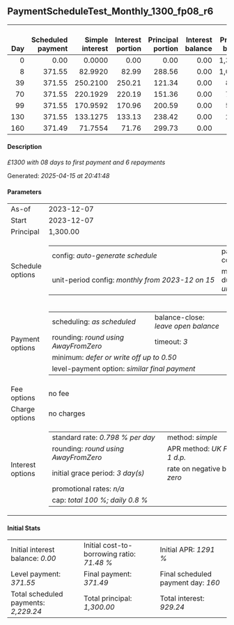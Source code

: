 <h2>PaymentScheduleTest_Monthly_1300_fp08_r6</h2>
<table>
    <thead style="vertical-align: bottom;">
        <th style="text-align: right;">Day</th>
        <th style="text-align: right;">Scheduled payment</th>
        <th style="text-align: right;">Simple interest</th>
        <th style="text-align: right;">Interest portion</th>
        <th style="text-align: right;">Principal portion</th>
        <th style="text-align: right;">Interest balance</th>
        <th style="text-align: right;">Principal balance</th>
        <th style="text-align: right;">Total simple interest</th>
        <th style="text-align: right;">Total interest</th>
        <th style="text-align: right;">Total principal</th>
    </thead>
    <tr style="text-align: right;">
        <td class="ci00">0</td>
        <td class="ci01" style="white-space: nowrap;">0.00</td>
        <td class="ci02">0.0000</td>
        <td class="ci03">0.00</td>
        <td class="ci04">0.00</td>
        <td class="ci05">0.00</td>
        <td class="ci06">1,300.00</td>
        <td class="ci07">0.0000</td>
        <td class="ci08">0.00</td>
        <td class="ci09">0.00</td>
    </tr>
    <tr style="text-align: right;">
        <td class="ci00">8</td>
        <td class="ci01" style="white-space: nowrap;">371.55</td>
        <td class="ci02">82.9920</td>
        <td class="ci03">82.99</td>
        <td class="ci04">288.56</td>
        <td class="ci05">0.00</td>
        <td class="ci06">1,011.44</td>
        <td class="ci07">82.9920</td>
        <td class="ci08">82.99</td>
        <td class="ci09">288.56</td>
    </tr>
    <tr style="text-align: right;">
        <td class="ci00">39</td>
        <td class="ci01" style="white-space: nowrap;">371.55</td>
        <td class="ci02">250.2100</td>
        <td class="ci03">250.21</td>
        <td class="ci04">121.34</td>
        <td class="ci05">0.00</td>
        <td class="ci06">890.10</td>
        <td class="ci07">333.2020</td>
        <td class="ci08">333.20</td>
        <td class="ci09">409.90</td>
    </tr>
    <tr style="text-align: right;">
        <td class="ci00">70</td>
        <td class="ci01" style="white-space: nowrap;">371.55</td>
        <td class="ci02">220.1929</td>
        <td class="ci03">220.19</td>
        <td class="ci04">151.36</td>
        <td class="ci05">0.00</td>
        <td class="ci06">738.74</td>
        <td class="ci07">553.3950</td>
        <td class="ci08">553.39</td>
        <td class="ci09">561.26</td>
    </tr>
    <tr style="text-align: right;">
        <td class="ci00">99</td>
        <td class="ci01" style="white-space: nowrap;">371.55</td>
        <td class="ci02">170.9592</td>
        <td class="ci03">170.96</td>
        <td class="ci04">200.59</td>
        <td class="ci05">0.00</td>
        <td class="ci06">538.15</td>
        <td class="ci07">724.3542</td>
        <td class="ci08">724.35</td>
        <td class="ci09">761.85</td>
    </tr>
    <tr style="text-align: right;">
        <td class="ci00">130</td>
        <td class="ci01" style="white-space: nowrap;">371.55</td>
        <td class="ci02">133.1275</td>
        <td class="ci03">133.13</td>
        <td class="ci04">238.42</td>
        <td class="ci05">0.00</td>
        <td class="ci06">299.73</td>
        <td class="ci07">857.4817</td>
        <td class="ci08">857.48</td>
        <td class="ci09">1,000.27</td>
    </tr>
    <tr style="text-align: right;">
        <td class="ci00">160</td>
        <td class="ci01" style="white-space: nowrap;">371.49</td>
        <td class="ci02">71.7554</td>
        <td class="ci03">71.76</td>
        <td class="ci04">299.73</td>
        <td class="ci05">0.00</td>
        <td class="ci06">0.00</td>
        <td class="ci07">929.2371</td>
        <td class="ci08">929.24</td>
        <td class="ci09">1,300.00</td>
    </tr>
</table>
<h4>Description</h4>
<p><i>£1300 with 08 days to first payment and 6 repayments</i></p>
<p>Generated: <i>2025-04-15 at 20:41:48</i></p>
<h4>Parameters</h4>
<table>
    <tr>
        <td>As-of</td>
        <td>2023-12-07</td>
    </tr>
    <tr>
        <td>Start</td>
        <td>2023-12-07</td>
    </tr>
    <tr>
        <td>Principal</td>
        <td>1,300.00</td>
    </tr>
    <tr>
        <td>Schedule options</td>
        <td>
            <table>
                <tr>
                    <td>config: <i>auto-generate schedule</i></td>
                    <td>payment count: <i>6</i></td>
                </tr>
                <tr>
                    <td style="white-space: nowrap;">unit-period config: <i>monthly from 2023-12 on 15</i></td>
                    <td>max duration: <i>unlimited</i></td>
                </tr>
            </table>
        </td>
    </tr>
    <tr>
        <td>Payment options</td>
        <td>
            <table>
                <tr>
                    <td>scheduling: <i>as scheduled</i></td>
                    <td>balance-close: <i>leave&nbsp;open&nbsp;balance</i></td>
                </tr>
                <tr>
                    <td>rounding: <i>round using AwayFromZero</i></td>
                    <td>timeout: <i>3</i></td>
                </tr>
                <tr>
                    <td colspan='2'>minimum: <i>defer&nbsp;or&nbsp;write&nbsp;off&nbsp;up&nbsp;to&nbsp;0.50</i></td>
                </tr>
                <tr>
                    <td colspan='2'>level-payment option: <i>similar&nbsp;final&nbsp;payment</i></td>
                </tr>
            </table>
        </td>
    </tr>
    <tr>
        <td>Fee options</td>
        <td>no fee
        </td>
    </tr>
    <tr>
        <td>Charge options</td>
        <td>no charges
        </td>
    </tr>
    <tr>
        <td>Interest options</td>
        <td>
            <table>
                <tr>
                    <td>standard rate: <i>0.798 % per day</i></td>
                    <td>method: <i>simple</i></td>
                </tr>
                <tr>
                    <td>rounding: <i>round using AwayFromZero</i></td>
                    <td>APR method: <i>UK FCA to 1 d.p.</i></td>
                </tr>
                <tr>
                    <td>initial grace period: <i>3 day(s)</i></td>
                    <td>rate on negative balance: <i>zero</i></td>
                </tr>
                <tr>
                    <td colspan="2">promotional rates: <i><i>n/a</i></i></td>
                </tr>
                <tr>
                    <td colspan="2">cap: <i>total 100 %; daily 0.8 %</td>
                </tr>
            </table>
        </td>
    </tr>
</table>
<h4>Initial Stats</h4>
<table>
    <tr>
        <td>Initial interest balance: <i>0.00</i></td>
        <td>Initial cost-to-borrowing ratio: <i>71.48 %</i></td>
        <td>Initial APR: <i>1291 %</i></td>
    </tr>
    <tr>
        <td>Level payment: <i>371.55</i></td>
        <td>Final payment: <i>371.49</i></td>
        <td>Final scheduled payment day: <i>160</i></td>
    </tr>
    <tr>
        <td>Total scheduled payments: <i>2,229.24</i></td>
        <td>Total principal: <i>1,300.00</i></td>
        <td>Total interest: <i>929.24</i></td>
    </tr>
</table>
